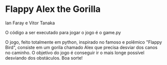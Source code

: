 # Flappy Alex the Gorilla
Ian Faray e Vitor Tanaka

O código a ser executado para jogar o jogo é o game.py

O jogo, feito totalmente em python, inspirado no famoso e polêmico "Flappy Bird", consiste em um gorila chamado Alex que precisa desviar dos canos no caminho. O objetivo do jogo é conseguir ir o mais longe possível desviando dos obstáculos. Boa sorte!